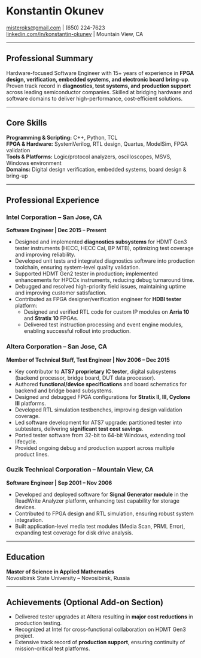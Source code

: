 # Konstantin Okunev
 [misteroks@gmail.com](mailto:misteroks@gmail.com) |  (650) 224-7623  
 [linkedin.com/in/konstantin-okunev](http://www.linkedin.com/in/konstantin-okunev) |  Mountain View, CA  

---

## Professional Summary  
Hardware-focused Software Engineer with 15+ years of experience in **FPGA design, verification, embedded systems, and electronic board bring-up**. Proven track record in **diagnostics, test systems, and production support** across leading semiconductor companies. Skilled at bridging hardware and software domains to deliver high-performance, cost-efficient solutions.  

---

## Core Skills  
**Programming & Scripting:** C++, Python, TCL  
**FPGA & Hardware:** SystemVerilog, RTL design, Quartus, ModelSim, FPGA validation  
**Tools & Platforms:** Logic/protocol analyzers, oscilloscopes, MSVS, Windows environment  
**Domains:** Digital design verification, embedded systems, board design & bring-up  

---

## Professional Experience  

### Intel Corporation – San Jose, CA  
**Software Engineer | Dec 2015 – Present**  
- Designed and implemented **diagnostics subsystems** for HDMT Gen3 tester instruments (HECC, HECC Cal, BP MTB), optimizing test coverage and improving reliability.  
- Developed unit tests and integrated diagnostics software into production toolchain, ensuring system-level quality validation.  
- Supported HDMT Gen2 tester in production; implemented enhancements for HPCCx instruments, reducing debug turnaround time.  
- Debugged and resolved high-priority field issues, maintaining uptime and improving customer satisfaction.  
- Contributed as FPGA designer/verification engineer for **HDBI tester** platform:  
  - Designed and verified RTL code for custom IP modules on **Arria 10** and **Stratix 10** FPGAs.  
  - Delivered test instruction processing and event engine modules, enabling successful rollout into production.  

### Altera Corporation – San Jose, CA  
**Member of Technical Staff, Test Engineer | Nov 2006 – Dec 2015**  
- Key contributor to **ATS7 proprietary IC tester**, digital subsystems (backend processor, bridge board, DUT data processor).  
- Authored **functional/device specifications** and board schematics for backend and bridge board subsystems.  
- Designed and debugged FPGA configurations for **Stratix II, III, Cyclone III** platforms.  
- Developed RTL simulation testbenches, improving design validation coverage.  
- Led software development for ATS7 upgrade: partitioned tester into subtesters, delivering **significant test cost savings**.  
- Ported tester software from 32-bit to 64-bit Windows, extending tool lifecycle.  
- Provided ongoing debug and production support across multiple product lines.  

### Guzik Technical Corporation – Mountain View, CA  
**Software Engineer | Sep 2001 – Nov 2006**  
- Developed and deployed software for **Signal Generator module** in the ReadWrite Analyzer platform, enhancing test capability for storage devices.  
- Contributed to FPGA design and RTL simulation, ensuring robust system integration.  
- Built application-level media test modules (Media Scan, PRML Error), expanding test coverage for disk drive analysis.  

---

## Education  
**Master of Science in Applied Mathematics**  
Novosibirsk State University – Novosibirsk, Russia  

---

## Achievements (Optional Add-on Section)  
- Delivered tester upgrades at Altera resulting in **major cost reductions** in production testing.  
- Recognized at Intel for cross-functional collaboration on HDMT Gen3 project.  
- Extensive track record of **production support**, ensuring continuity of mission-critical test platforms.  

